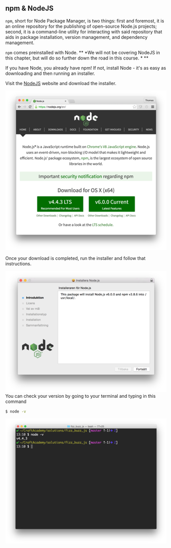## npm & NodeJS

`npm`, short for Node Package Manager, is two things: first and foremost, it is an online repository for the publishing of open-source Node.js projects; second, it is a command-line utility for interacting with said repository that aids in package installation, version management, and dependency management. 

`npm` comes preinstalled with Node. ** *We will not be covering NodeJS in this chapter, but will do so further down the road in this course. * **

If you have Node, you already have npm! If not, install Node - it's as easy as downloading and then running an installer.

Visit the [NodeJS](https://nodejs.org/en/) website and download the installer.

![](/images/node_js_website.png)

Once your download is completed, run the installer and follow that instructions. 

![](/images/node_js_install_dialog.png)
You can check your version by going to your terminal and typing in this command 
```bash
$ node -v
```
![](/images/node_js_version_right.png)


